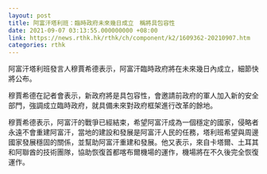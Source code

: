 ```yaml
---
layout: post
title: 阿富汗塔利班：臨時政府未來幾日成立　稱將具包容性
date: 2021-09-07 03:13:55.000000000 +08:00
link: https://news.rthk.hk/rthk/ch/component/k2/1609362-20210907.htm
categories: rthk
---
```


阿富汗塔利班發言人穆賈希德表示，阿富汗臨時政府將在未來幾日內成立，細節快將公布。

穆賈希德在記者會表示，新政府將是具包容性，會邀請前政府的軍人加入新的安全部門，強調成立臨時政府，就具備未來對政府框架進行改革的餘地。

穆賈希德表示，阿富汗的戰爭已經結束，希望阿富汗成為一個穩定的國家，侵略者永遠不會重建阿富汗，當地的建設和發展是阿富汗人民的任務，塔利班希望與周邊國家發展穩固的關係，並幫助阿富汗重建和發展。他又表示，來自卡塔爾、土耳其和阿聯酋的技術團隊，協助恢復首都喀布爾機場的運作，機場將在不久後完全恢復運作。
